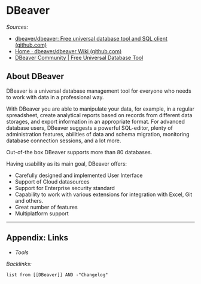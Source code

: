 # DBeaver

*Sources:*

* [dbeaver/dbeaver: Free universal database tool and SQL client (github.com)](https://github.com/dbeaver/dbeaver)
* [Home · dbeaver/dbeaver Wiki (github.com)](https://github.com/dbeaver/dbeaver/wiki)
* [DBeaver Community | Free Universal Database Tool](https://dbeaver.io/)

## About DBeaver

DBeaver is a universal database management tool for everyone who needs to work with data in a professional way.

With DBeaver you are able to manipulate your data, for example, in a regular spreadsheet, create analytical reports based on records from different data storages, and export information in an appropriate format. For advanced database users, DBeaver suggests a powerful SQL-editor, plenty of administration features, abilities of data and schema migration, monitoring database connection sessions, and a lot more.

Out-of-the box DBeaver supports more than 80 databases.

Having usability as its main goal, DBeaver offers:

* Carefully designed and implemented User Interface
* Support of Cloud datasources
* Support for Enterprise security standard
* Capability to work with various extensions for integration with Excel, Git and others.
* Great number of features
* Multiplatform support

---

## Appendix: Links

* *Tools*

*Backlinks:*

````dataview
list from [[DBeaver]] AND -"Changelog"
````

